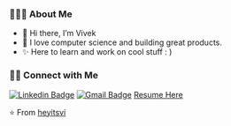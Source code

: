 <h3> 👨🏻‍💻 About Me </h3>

- 👋 Hi there, I’m Vivek 
- 👀 I love computer science and building great products.
- ✨ Here to learn and work on cool stuff : )


<!--- [![Vivek's GitHub Stats](https://github-readme-stats.vercel.app/api?username=heyitsvi&show_icons=true&theme=cobalt)](https://github.com/heyitsvi) --->

<h3> 🤝🏻 Connect with Me </h3>

[![Linkedin Badge](https://img.shields.io/badge/-LinkedIn-blue?style=flat-square&logo=Linkedin&logoColor=white&link=)](https://www.linkedin.com/in/vivek-singh-16514217b/) 
[![Gmail Badge](https://img.shields.io/badge/-Gmail-c14438?style=flat-square&logo=Gmail&logoColor=white&link=mailto:vivek99sanjeetsingh@gmail.com)](mailto:vivek99sanjeetsingh@gmail.com)
[Resume Here](https://drive.google.com/file/d/1Slr72pBstJwE5C-D6Z3O29Rne2iRVyHH/view?usp=sharing)



⭐️ From [heyitsvi](https://github.com/heyitsvi)
<!---
heyitsvi/heyitsvi is a ✨ special ✨ repository because its `README.md` (this file) appears on your GitHub profile.
You can click the Preview link to take a look at your changes.
--->
